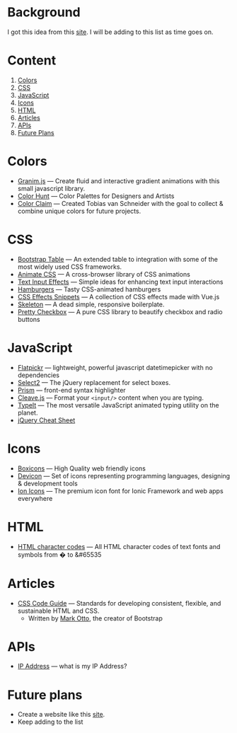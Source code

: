 # Background

I got this idea from this [site](https://webdevresources.info/colors). I will be adding to this list as time goes on.

# Content
1. [Colors](#colors)
2. [CSS](#css)
3. [JavaScript](#javascript)
4. [Icons](#icons)
5. [HTML](#html)
6. [Articles](#articles)
7. [APIs](#apis)
8. [Future Plans](#future-plans)

# Colors
* [Granim.js](https://github.com/sarcadass/granim.js) &mdash; Create fluid and interactive gradient animations with this small javascript library.
* [Color Hunt](https://colorhunt.co/) &mdash; Color Palettes for Designers and Artists
* [Color Claim](https://www.vanschneider.com/colors) &mdash; Created Tobias van Schneider with the goal to collect & combine unique colors for future projects.

# CSS
* [Bootstrap Table](https://github.com/wenzhixin/bootstrap-table) &mdash; An extended table to integration with some of the most widely used CSS frameworks.
* [Animate CSS](https://github.com/daneden/animate.css) &mdash; A cross-browser library of CSS animations
* [Text Input Effects](https://tympanus.net/Development/TextInputEffects/index.html) &mdash; Simple ideas for enhancing text input interactions
* [Hamburgers](https://github.com/jonsuh/hamburgers) &mdash; Tasty CSS-animated hamburgers
* [CSS Effects Snippets](https://github.com/emilkowalski/css-effects-snippets) &mdash; A collection of CSS effects made with Vue.js
* [Skeleton](http://getskeleton.com/) &mdash; A dead simple, responsive boilerplate.
* [Pretty Checkbox](https://lokesh-coder.github.io/pretty-checkbox/) &mdash; A pure CSS library to beautify checkbox and radio buttons

# JavaScript
* [Flatpickr](https://github.com/flatpickr/flatpickr) &mdash; lightweight, powerful javascript datetimepicker with no dependencies
* [Select2](https://github.com/select2/select2) &mdash; The jQuery replacement for select boxes.
* [Prism](https://prismjs.com/) &mdash; front-end syntax highlighter
* [Cleave.js](https://github.com/nosir/cleave.js) &mdash; Format your ```<input/>``` content when you are typing.
* [TypeIt](https://github.com/alexmacarthur/typeit) &mdash; The most versatile JavaScript animated typing utility on the planet.
* [jQuery Cheat Sheet](https://websitesetup.org/wp-content/uploads/2017/01/wsu-jquery-cheat-sheet.pdf)

# Icons
* [Boxicons](https://boxicons.com/) &mdash; High Quality web friendly icons
* [Devicon](https://github.com/konpa/devicon/) &mdash; Set of icons representing programming languages, designing & development tools
* [Ion Icons](https://github.com/ionic-team/ionicons) &mdash; The premium icon font for Ionic Framework and web apps everywhere

# HTML
* [HTML character codes](https://www.rapidtables.com/web/html/html-codes.html) &mdash; All HTML character codes of text fonts and symbols from &#0; to &#65535

# Articles
* [CSS Code Guide](https://codeguide.co/) &mdash; Standards for developing consistent, flexible, and sustainable HTML and CSS.
  * Written by [Mark Otto](https://mdo.fm/), the creator of Bootstrap

# APIs
* [IP Address](http://ip4.me/) &mdash; what is my IP Address?

# Future plans
* Create a website like this [site](https://webdevresources.info/colors).
* Keep adding to the list
